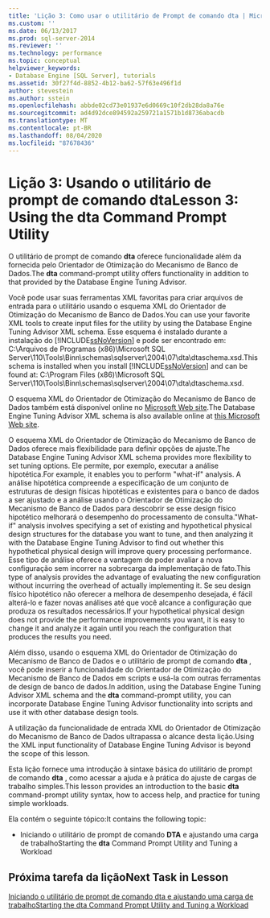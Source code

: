 ```yaml
---
title: 'Lição 3: Como usar o utilitário de Prompt de comando dta | Microsoft Docs'
ms.custom: ''
ms.date: 06/13/2017
ms.prod: sql-server-2014
ms.reviewer: ''
ms.technology: performance
ms.topic: conceptual
helpviewer_keywords:
- Database Engine [SQL Server], tutorials
ms.assetid: 30f27f4d-8852-4b12-ba62-57f63e496f1d
author: stevestein
ms.author: sstein
ms.openlocfilehash: abbde02cd73e01937e6d0669c10f2db28da8a76e
ms.sourcegitcommit: ad4d92dce894592a259721a1571b1d8736abacdb
ms.translationtype: MT
ms.contentlocale: pt-BR
ms.lasthandoff: 08/04/2020
ms.locfileid: "87678436"
---
```

# <a name="lesson-3-using-the-dta-command-prompt-utility"></a><span data-ttu-id="c9037-102">Lição 3: Usando o utilitário de prompt de comando dta</span><span class="sxs-lookup"><span data-stu-id="c9037-102">Lesson 3: Using the dta Command Prompt Utility</span></span>
  <span data-ttu-id="c9037-103">O utilitário de prompt de comando **dta** oferece funcionalidade além da fornecida pelo Orientador de Otimização do Mecanismo de Banco de Dados.</span><span class="sxs-lookup"><span data-stu-id="c9037-103">The **dta** command-prompt utility offers functionality in addition to that provided by the Database Engine Tuning Advisor.</span></span>  
  
 <span data-ttu-id="c9037-104">Você pode usar suas ferramentas XML favoritas para criar arquivos de entrada para o utilitário usando o esquema XML do Orientador de Otimização do Mecanismo de Banco de Dados.</span><span class="sxs-lookup"><span data-stu-id="c9037-104">You can use your favorite XML tools to create input files for the utility by using the Database Engine Tuning Advisor XML schema.</span></span> <span data-ttu-id="c9037-105">Esse esquema é instalado durante a instalação do [!INCLUDE[ssNoVersion](../../includes/ssnoversion-md.md)] e pode ser encontrado em: C:\Arquivos de Programas (x86)\Microsoft SQL Server\110\Tools\Binn\schemas\sqlserver\2004\07\dta\dtaschema.xsd.</span><span class="sxs-lookup"><span data-stu-id="c9037-105">This schema is installed when you install [!INCLUDE[ssNoVersion](../../includes/ssnoversion-md.md)] and can be found at: C:\Program Files (x86)\Microsoft SQL Server\110\Tools\Binn\schemas\sqlserver\2004\07\dta\dtaschema.xsd.</span></span>  
  
 <span data-ttu-id="c9037-106">O esquema XML do Orientador de Otimização do Mecanismo de Banco de Dados também está disponível online no [Microsoft Web site](https://go.microsoft.com/fwlink/?linkid=43100&clcid=0x409).</span><span class="sxs-lookup"><span data-stu-id="c9037-106">The Database Engine Tuning Advisor XML schema is also available online at [this Microsoft Web site](https://go.microsoft.com/fwlink/?linkid=43100&clcid=0x409).</span></span>  
  
 <span data-ttu-id="c9037-107">O esquema XML do Orientador de Otimização do Mecanismo de Banco de Dados oferece mais flexibilidade para definir opções de ajuste.</span><span class="sxs-lookup"><span data-stu-id="c9037-107">The Database Engine Tuning Advisor XML schema provides more flexibility to set tuning options.</span></span> <span data-ttu-id="c9037-108">Ele permite, por exemplo, executar a análise hipotética.</span><span class="sxs-lookup"><span data-stu-id="c9037-108">For example, it enables you to perform "what-if" analysis.</span></span> <span data-ttu-id="c9037-109">A análise hipotética compreende a especificação de um conjunto de estruturas de design físicas hipotéticas e existentes para o banco de dados a ser ajustado e a análise usando o Orientador de Otimização do Mecanismo de Banco de Dados para descobrir se esse design físico hipotético melhorará o desempenho do processamento de consulta.</span><span class="sxs-lookup"><span data-stu-id="c9037-109">"What-if" analysis involves specifying a set of existing and hypothetical physical design structures for the database you want to tune, and then analyzing it with the Database Engine Tuning Advisor to find out whether this hypothetical physical design will improve query processing performance.</span></span> <span data-ttu-id="c9037-110">Esse tipo de análise oferece a vantagem de poder avaliar a nova configuração sem incorrer na sobrecarga da implementação de fato.</span><span class="sxs-lookup"><span data-stu-id="c9037-110">This type of analysis provides the advantage of evaluating the new configuration without incurring the overhead of actually implementing it.</span></span> <span data-ttu-id="c9037-111">Se seu design físico hipotético não oferecer a melhora de desempenho desejada, é fácil alterá-lo e fazer novas análises até que você alcance a configuração que produza os resultados necessários.</span><span class="sxs-lookup"><span data-stu-id="c9037-111">If your hypothetical physical design does not provide the performance improvements you want, it is easy to change it and analyze it again until you reach the configuration that produces the results you need.</span></span>  
  
 <span data-ttu-id="c9037-112">Além disso, usando o esquema XML do Orientador de Otimização do Mecanismo de Banco de Dados e o utilitário de prompt de comando **dta** , você pode inserir a funcionalidade do Orientador de Otimização do Mecanismo de Banco de Dados em scripts e usá-la com outras ferramentas de design de banco de dados.</span><span class="sxs-lookup"><span data-stu-id="c9037-112">In addition, using the Database Engine Tuning Advisor XML schema and the **dta** command-prompt utility, you can incorporate Database Engine Tuning Advisor functionality into scripts and use it with other database design tools.</span></span>  
  
 <span data-ttu-id="c9037-113">A utilização da funcionalidade de entrada XML do Orientador de Otimização do Mecanismo de Banco de Dados ultrapassa o alcance desta lição.</span><span class="sxs-lookup"><span data-stu-id="c9037-113">Using the XML input functionality of Database Engine Tuning Advisor is beyond the scope of this lesson.</span></span>  
  
 <span data-ttu-id="c9037-114">Esta lição fornece uma introdução à sintaxe básica do utilitário de prompt de comando **dta** , como acessar a ajuda e à prática do ajuste de cargas de trabalho simples.</span><span class="sxs-lookup"><span data-stu-id="c9037-114">This lesson provides an introduction to the basic **dta** command-prompt utility syntax, how to access help, and practice for tuning simple workloads.</span></span>  
  
 <span data-ttu-id="c9037-115">Ela contém o seguinte tópico:</span><span class="sxs-lookup"><span data-stu-id="c9037-115">It contains the following topic:</span></span>  
  
-   <span data-ttu-id="c9037-116">Iniciando o utilitário de prompt de comando **DTA** e ajustando uma carga de trabalho</span><span class="sxs-lookup"><span data-stu-id="c9037-116">Starting the **dta** Command Prompt Utility and Tuning a Workload</span></span>  
  
## <a name="next-task-in-lesson"></a><span data-ttu-id="c9037-117">Próxima tarefa da lição</span><span class="sxs-lookup"><span data-stu-id="c9037-117">Next Task in Lesson</span></span>  
 [<span data-ttu-id="c9037-118">Iniciando o utilitário de prompt de comando dta e ajustando uma carga de trabalho</span><span class="sxs-lookup"><span data-stu-id="c9037-118">Starting the dta Command Prompt Utility and Tuning a Workload</span></span>](lesson-1-1-tuning-a-workload.md)  
  
  
